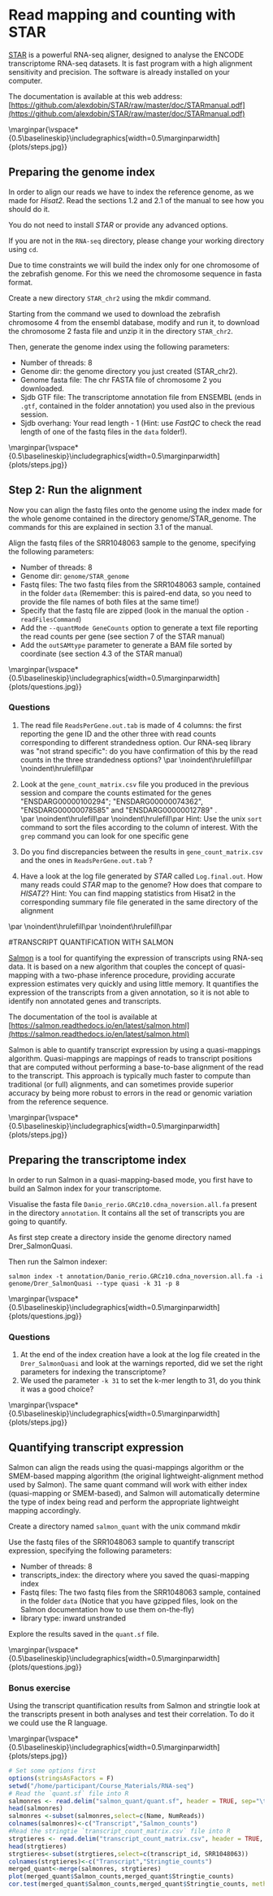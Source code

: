 

# Read mapping and counting with STAR
[STAR](https://github.com/alexdobin/STAR/) is a powerful RNA-seq aligner, designed to analyse the ENCODE transcriptome RNA-seq datasets. It is fast program with a high  alignment sensitivity and precision. 
The software is already installed on your computer.

The documentation is available at this web address:
[https://github.com/alexdobin/STAR/raw/master/doc/STARmanual.pdf](https://github.com/alexdobin/STAR/raw/master/doc/STARmanual.pdf)


\marginpar{\vspace*{0.5\baselineskip}\includegraphics[width=0.5\marginparwidth]{plots/steps.jpg}}

## Preparing the genome index

In order to align our reads we have to index the reference genome, as we made for *Hisat2*. Read the sections 1.2 and 2.1 of the manual to see how you should do it. 

You do not need to install *STAR* or provide any advanced options.

If you are not in the `RNA-seq` directory, please change your working directory using `cd`.

Due to time constraints we will build the index only for one chromosome of the zebrafish genome. For this we need the chromosome sequence in fasta format.

Create a new directory `STAR_chr2` using the mkdir command.

Starting from the command we used to download the zebrafish chromosome 4 from the ensembl database, modify and run it, to download the chromosome 2  fasta file and unzip it in the directory `STAR_chr2`. 

Then, generate the genome index using the following parameters:

* Number of threads: 8
* Genome dir: the genome directory you just created (STAR_chr2).
* Genome fasta file: The chr FASTA file of chromosome 2  you downloaded.
* Sjdb GTF file: The transcriptome annotation file from ENSEMBL (ends in `.gtf`, contained in the folder annotation) you used also in the previous session.
* Sjdb overhang: Your read length - 1 (Hint: use *FastQC* to check the read length of one of the fastq files in the `data` folder!).

\marginpar{\vspace*{0.5\baselineskip}\includegraphics[width=0.5\marginparwidth]{plots/steps.jpg}}

## Step 2: Run the alignment
Now you can align the fastq files onto the genome using the index made for the whole genome contained in the directory genome/STAR_genome. The commands for this are explained in section 3.1 of the manual.


Align the fastq files of the SRR1048063 sample to the genome, specifying the following parameters:

* Number of threads: 8
* Genome dir: `genome/STAR_genome`
* Fastq files: The two fastq files from the SRR1048063 sample, contained in the folder `data` (Remember: this is paired-end data, so you need to provide the file names of both files at the same time!)
* Specify that the fastq file are zipped (look in the manual the option `-readFilesCommand`)
* Add the `--quantMode GeneCounts` option to generate a text file reporting the read counts per gene (see section 7 of the STAR manual)
* Add the `outSAMtype` parameter to generate a BAM file sorted by coordinate (see section 4.3 of the STAR manual)


\marginpar{\vspace*{0.5\baselineskip}\includegraphics[width=0.5\marginparwidth]{plots/questions.jpg}}

### Questions
1. The read file `ReadsPerGene.out.tab` is made of 4 columns: the first reporting the gene ID and the other three with read counts corresponding to different strandedness option. Our RNA-seq library was "not strand specific": do you have confirmation of this by the read counts in the three strandedness options?
\par
\noindent\hrulefill\par
\noindent\hrulefill\par

2. Look at the `gene_count_matrix.csv` file you produced in the previous session and compare the counts estimated for the genes "ENSDARG00000100294"; "ENSDARG00000074362", "ENSDARG00000078585" and "ENSDARG00000012789" .  
\par
\noindent\hrulefill\par
\noindent\hrulefill\par
Hint: Use the unix `sort` command to sort the files according to the column of interest. With the `grep` command you can look for one specific gene

4. Do you find discrepancies between the  results in `gene_count_matrix.csv` and the ones in `ReadsPerGene.out.tab` ?
  
3. Have a look at the log file generated by *STAR* called `Log.final.out`. How many reads could *STAR* map to the genome? How does that compare to *HISAT2*?
Hint: You can find mapping statistics from Hisat2 in the corresponding summary file file generated in the same directory of the alignment

\par
\noindent\hrulefill\par
\noindent\hrulefill\par

#TRANSCRIPT QUANTIFICATION WITH SALMON

[Salmon](https://combine-lab.github.io/salmon/) is a tool for quantifying the expression of transcripts using RNA-seq data. It is based on  a new algorithm that couples the concept of quasi-mapping with a two-phase inference procedure, providing accurate expression estimates very quickly and using little memory. It quantifies the expression of the transcripts from a given annotation, so it is not able to identify non annotated genes and transcripts.

The documentation of the tool is available at 
[https://salmon.readthedocs.io/en/latest/salmon.html](https://salmon.readthedocs.io/en/latest/salmon.html)

Salmon is able to quantify transcript expression by using a quasi-mappings algorithm. Quasi-mappings are mappings of reads to transcript positions that are computed without performing a base-to-base alignment of the read to the transcript. This approach is typically much faster to compute than traditional (or full) alignments, and can sometimes provide superior accuracy by being more robust to errors in the read or genomic variation from the reference sequence.


\marginpar{\vspace*{0.5\baselineskip}\includegraphics[width=0.5\marginparwidth]{plots/steps.jpg}}

## Preparing the transcriptome index

In order to run Salmon in a quasi-mapping-based mode, you first have to build an Salmon index for your transcriptome. 

Visualise the fasta file `Danio_rerio.GRCz10.cdna_noversion.all.fa` present in the directory `annotation`. It contains all the set of transcripts you are going to quantify. 

As first step create a directory inside the genome directory named Drer_SalmonQuasi.

Then run the Salmon indexer:

`salmon index -t annotation/Danio_rerio.GRCz10.cdna_noversion.all.fa -i genome/Drer_SalmonQuasi --type quasi -k 31 -p 8`

\marginpar{\vspace*{0.5\baselineskip}\includegraphics[width=0.5\marginparwidth]{plots/questions.jpg}}

### Questions
1. At the end of the index creation have a look at the log file created in the `Drer_SalmonQuasi` and look at the warnings reported, did we set the right parameters for indexing the transcriptome?
2. We used the parameter `-k 31` to set the k-mer length to 31, do you think it was a good choice?

\marginpar{\vspace*{0.5\baselineskip}\includegraphics[width=0.5\marginparwidth]{plots/steps.jpg}}


## Quantifying transcript expression

Salmon can align the reads  using the quasi-mappings algorithm or the SMEM-based mapping algorithm (the original lightweight-alignment method used by Salmon). The same quant command will work with either index (quasi-mapping or SMEM-based), and Salmon will automatically determine the type of index being read and perform the appropriate lightweight mapping accordingly.

Create a directory named `salmon_quant` with the unix command mkdir

Use the fastq files of the SRR1048063 sample to quantify transcript expression, specifying the following parameters:

* Number of threads: 8
* transcripts_index: the directory where you saved the quasi-mapping index 
* Fastq files: The two fastq files from the SRR1048063 sample, contained in the folder `data` (Notice that you have gzipped files, look on the Salmon documentation how to use them on-the-fly)
* library type: inward unstranded 

Explore the results saved in the `quant.sf` file.

\marginpar{\vspace*{0.5\baselineskip}\includegraphics[width=0.5\marginparwidth]{plots/questions.jpg}}

### Bonus exercise
Using the transcript quantification results from Salmon and stringtie look at the transcripts present in both analyses and test their correlation.
To do it we could use the R language.


\marginpar{\vspace*{0.5\baselineskip}\includegraphics[width=0.5\marginparwidth]{plots/steps.jpg}}

```r
# Set some options first
options(stringsAsFactors = F)
setwd("/home/participant/Course_Materials/RNA-seq")
# Read the `quant.sf` file into R
salmonres <- read.delim("salmon_quant/quant.sf", header = TRUE, sep="\t")
head(salmonres)
salmonres <-subset(salmonres,select=c(Name, NumReads))
colnames(salmonres)<-c("Transcript","Salmon_counts")
#Read the stringtie `transcript_count_matrix.csv` file into R
strgtieres <- read.delim("transcript_count_matrix.csv", header = TRUE, sep=",")
head(strgtieres)
strgtieres<-subset(strgtieres,select=c(transcript_id, SRR1048063))
colnames(strgtieres)<-c("Transcript","Stringtie_counts")
merged_quant<-merge(salmonres, strgtieres)
plot(merged_quant$Salmon_counts,merged_quant$Stringtie_counts)
cor.test(merged_quant$Salmon_counts,merged_quant$Stringtie_counts, method=c("spearman"))
```